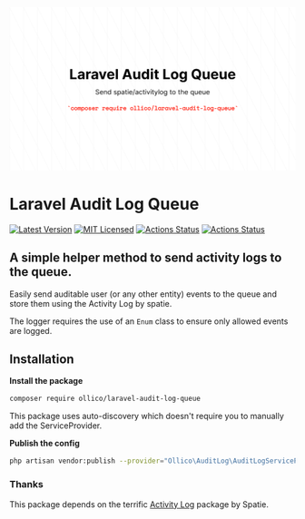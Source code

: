 <p align="center"><img src="/art/banner.png" alt="Laravel Audit Log Queue"></p>

# Laravel Audit Log Queue

[![Latest Version](https://img.shields.io/github/release/ollico/laravel-audit-log-queue.svg?style=flat-square)](https://github.com/ollico/laravel-audit-log-queue/releases)
[![MIT Licensed](https://img.shields.io/badge/license-MIT-brightgreen.svg?style=flat-square)](LICENSE.md)
[![Actions Status](https://github.com/ollico/laravel-audit-log-queue/workflows/run-tests/badge.svg)](https://github.com/ollico/laravel-audit-log-queue/actions)
[![Actions Status](https://github.com/ollico/laravel-audit-log-queue/workflows/cs-styling/badge.svg)](https://github.com/ollico/laravel-audit-log-queue/actions)

## A simple helper method to send activity logs to the queue.

Easily send auditable user (or any other entity) events to the queue and store them using the Activity Log by spatie.

The logger requires the use of an `Enum` class to ensure only allowed events are logged.

## Installation

**Install the package**

```bash
composer require ollico/laravel-audit-log-queue
```

This package uses auto-discovery which doesn't require you to manually add the ServiceProvider.

**Publish the config**

```bash
php artisan vendor:publish --provider="Ollico\AuditLog\AuditLogServiceProvider"
```

### Thanks
This package depends on the terrific [Activity Log](https://github.com/spatie/activitylog) package by Spatie.
